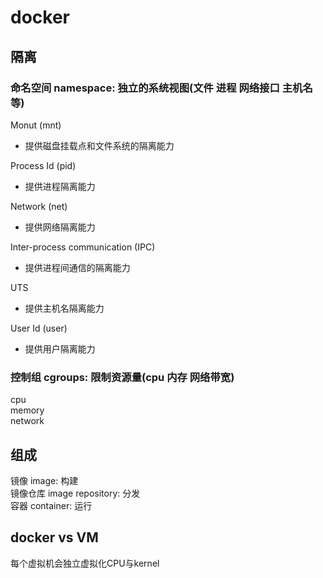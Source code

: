 # docker  
  
## 隔离  
### 命名空间 namespace: 独立的系统视图(文件 进程 网络接口 主机名等)  
Monut (mnt)  
- 提供磁盘挂载点和文件系统的隔离能力  

Process Id (pid)  
- 提供进程隔离能力  

Network (net)  
- 提供网络隔离能力  

Inter-process communication (IPC)  
- 提供进程间通信的隔离能力  

UTS  
- 提供主机名隔离能力  

User Id (user)  
- 提供用户隔离能力  

### 控制组 cgroups: 限制资源量(cpu 内存 网络带宽)  
cpu  
memory  
network  
  
## 组成  
镜像 image: 构建  
镜像仓库 image repository: 分发  
容器 container: 运行  
  
## docker vs VM  
每个虚拟机会独立虚拟化CPU与kernel  
